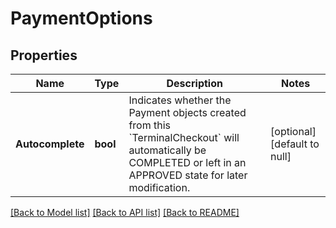 # PaymentOptions

## Properties
Name | Type | Description | Notes
------------ | ------------- | ------------- | -------------
**Autocomplete** | **bool** | Indicates whether the Payment objects created from this &#x60;TerminalCheckout&#x60; will automatically be COMPLETED or left in an APPROVED state for later modification. | [optional] [default to null]

[[Back to Model list]](../README.md#documentation-for-models) [[Back to API list]](../README.md#documentation-for-api-endpoints) [[Back to README]](../README.md)

